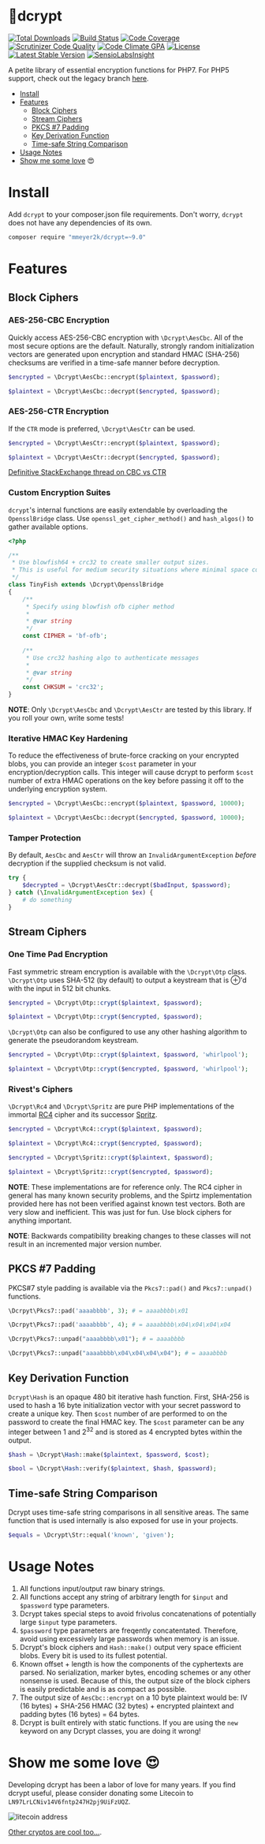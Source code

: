 :closed_lock_with_key:dcrypt
======
[![Total Downloads](https://poser.pugx.org/mmeyer2k/dcrypt/downloads)](https://packagist.org/packages/mmeyer2k/dcrypt)
[![Build Status](https://travis-ci.org/mmeyer2k/dcrypt.png)](https://travis-ci.org/mmeyer2k/dcrypt)
[![Code Coverage](https://scrutinizer-ci.com/g/mmeyer2k/dcrypt/badges/coverage.png?b=master)](https://scrutinizer-ci.com/g/mmeyer2k/dcrypt/?branch=master)
[![Scrutinizer Code Quality](https://scrutinizer-ci.com/g/mmeyer2k/dcrypt/badges/quality-score.png?b=master)](https://scrutinizer-ci.com/g/mmeyer2k/dcrypt/?branch=master)
[![Code Climate GPA](https://codeclimate.com/github/mmeyer2k/dcrypt/badges/gpa.svg)](https://codeclimate.com/github/mmeyer2k/dcrypt)
[![License](https://poser.pugx.org/mmeyer2k/dcrypt/license.svg)](https://packagist.org/packages/mmeyer2k/dcrypt)
[![Latest Stable Version](https://poser.pugx.org/mmeyer2k/dcrypt/version)](https://packagist.org/packages/mmeyer2k/dcrypt)
[![SensioLabsInsight](https://insight.sensiolabs.com/projects/c48adefc-874e-4d14-88dc-05f7f407f968/mini.png)](https://insight.sensiolabs.com/projects/c48adefc-874e-4d14-88dc-05f7f407f968)

A petite library of essential encryption functions for PHP7.
For PHP5 support, check out the legacy branch [here](https://github.com/mmeyer2k/dcrypt/tree/4.0.2).

- [Install](#install)
- [Features](#features)
  - [Block Ciphers](#block-ciphers)
  - [Stream Ciphers](#stream-ciphers)
  - [PKCS #7 Padding](#pkcs-7-padding)
  - [Key Derivation Function](#key-derivation-function)
  - [Time-safe String Comparison](#time-safe-string-comparison)
- [Usage Notes](#usage-notes)
- [Show me some love](#show-me-some-love-heart_eyes) :heart_eyes:

# Install
Add `dcrypt` to your composer.json file requirements.
Don't worry, `dcrypt` does not have any dependencies of its own.
```bash
composer require "mmeyer2k/dcrypt=~9.0"
```

# Features
## Block Ciphers
### AES-256-CBC Encryption
Quickly access AES-256-CBC encryption with `\Dcrypt\AesCbc`.
All of the most secure options are the default. 
Naturally, strongly random initialization vectors are generated upon encryption and standard HMAC (SHA-256) checksums are verified in a time-safe manner before decryption.
```php
$encrypted = \Dcrypt\AesCbc::encrypt($plaintext, $password);

$plaintext = \Dcrypt\AesCbc::decrypt($encrypted, $password);
```

### AES-256-CTR Encryption
If the `CTR` mode is preferred, `\Dcrypt\AesCtr` can be used.
```php
$encrypted = \Dcrypt\AesCtr::encrypt($plaintext, $password);

$plaintext = \Dcrypt\AesCtr::decrypt($encrypted, $password);
```
[Definitive StackExchange thread on CBC vs CTR](https://security.stackexchange.com/questions/27776/block-chaining-modes-to-avoid/27780#27780)

### Custom Encryption Suites
`dcrypt`'s internal functions are easily extendable by overloading the `OpensslBridge` class. 
Use `openssl_get_cipher_method()` and `hash_algos()` to gather available options.

```php
<?php

/**
 * Use blowfish64 + crc32 to create smaller output sizes. 
 * This is useful for medium security situations where minimal space consumption is important.
 */
class TinyFish extends \Dcrypt\OpensslBridge 
{
    /**
     * Specify using blowfish ofb cipher method
     *
     * @var string
     */
    const CIPHER = 'bf-ofb';
    
    /**
     * Use crc32 hashing algo to authenticate messages
     *
     * @var string
     */
    const CHKSUM = 'crc32';
}
```

**NOTE**:
Only `\Dcrypt\AesCbc` and `\Dcrypt\AesCtr` are tested by this library. If you roll your own, write some tests!

### Iterative HMAC Key Hardening
To reduce the effectiveness of brute-force cracking on your encrypted blobs, you can provide an integer `$cost` parameter in your encryption/decryption calls. 
This integer will cause dcrypt to perform `$cost` number of extra HMAC operations on the key before passing it off to the underlying encryption system.
```php
$encrypted = \Dcrypt\AesCbc::encrypt($plaintext, $password, 10000);

$plaintext = \Dcrypt\AesCbc::decrypt($encrypted, $password, 10000);
```

### Tamper Protection
By default, `AesCbc` and `AesCtr` will throw an `InvalidArgumentException` 
*before* decryption if the supplied checksum is not valid.
```php
try {
    $decrypted = \Dcrypt\AesCtr::decrypt($badInput, $password);
} catch (\InvalidArgumentException $ex) {
    # do something
}
```

## Stream Ciphers

### One Time Pad Encryption
Fast symmetric stream encryption is available with the `\Dcrypt\Otp` class.
`\Dcrypt\Otp` uses SHA-512 (by default) to output a keystream that is ⊕'d with the input in 512 bit chunks. 
```php
$encrypted = \Dcrypt\Otp::crypt($plaintext, $password);

$plaintext = \Dcrypt\Otp::crypt($encrypted, $password);
```

`\Dcrypt\Otp` can also be configured to use any other hashing algorithm to generate the
pseudorandom keystream.
```php
$encrypted = \Dcrypt\Otp::crypt($plaintext, $password, 'whirlpool');

$plaintext = \Dcrypt\Otp::crypt($encrypted, $password, 'whirlpool');
```

### Rivest's Ciphers
`\Dcrypt\Rc4` and `\Dcrypt\Spritz` are pure PHP implementations of the immortal [RC4](https://en.wikipedia.org/wiki/RC4) cipher and its successor [Spritz](https://people.csail.mit.edu/rivest/pubs/RS14.pdf).
```php
$encrypted = \Dcrypt\Rc4::crypt($plaintext, $password);

$plaintext = \Dcrypt\Rc4::crypt($encrypted, $password);
```
```php
$encrypted = \Dcrypt\Spritz::crypt($plaintext, $password);

$plaintext = \Dcrypt\Spritz::crypt($encrypted, $password);
```

**NOTE**: 
These implementations are for reference only. 
The RC4 cipher in general has many known security problems, and the Spirtz implementation provided here has not been verified against known test vectors. 
Both are very slow and inefficient. 
This was just for fun. 
Use block ciphers for anything important.

**NOTE**: 
Backwards compatibility breaking changes to these classes will not result in an incremented major version number.

## PKCS #7 Padding
PKCS#7 style padding is available via the `Pkcs7::pad()` and `Pkcs7::unpad()` functions.
```php
\Dcrpyt\Pkcs7::pad('aaaabbbb', 3); # = aaaabbbb\x01

\Dcrpyt\Pkcs7::pad('aaaabbbb', 4); # = aaaabbbb\x04\x04\x04\x04
```

```php
\Dcrpyt\Pkcs7::unpad("aaaabbbb\x01"); # = aaaabbbb

\Dcrpyt\Pkcs7::unpad("aaaabbbb\x04\x04\x04\x04"); # = aaaabbbb
```

## Key Derivation Function
`Dcrypt\Hash` is an opaque 480 bit iterative hash function. 
First, SHA-256 is used to hash a 16 byte initialization vector with your secret password to create a unique key.
Then `$cost` number of are performed to on the password to create the final HMAC key.
The `$cost` parameter can be any integer between 1 and 2<sup>32</sup> and is stored as 4 encrypted bytes within the output.

```php
$hash = \Dcrypt\Hash::make($plaintext, $password, $cost);

$bool = \Dcrypt\Hash::verify($plaintext, $hash, $password);
```

## Time-safe String Comparison
Dcrypt uses time-safe string comparisons in all sensitive areas. The same function that is used internally is also exposed for use in your projects.
```php
$equals = \Dcrypt\Str::equal('known', 'given');
```

# Usage Notes
1. All functions input/output raw binary strings.
1. All functions accept any string of arbitrary length for `$input` and `$password` type parameters.
  1. Dcrypt takes special steps to avoid frivolus concatenations of potentially large `$input` type parameters.
  1. `$password` type parameters are freqently concatentated. Therefore, avoid using excessively large passwords when memory is an issue.
1. Dcrypt's block ciphers and `Hash::make()` output very space efficient blobs. Every bit is used to its fullest potential. 
  1. Known offset + length is how the components of the cyphertexts are parsed. No serialization, marker bytes, encoding schemes or any other nonsense is used. Because of this, the output size of the block ciphers is easily predictable and is as compact as possible.
  1. The output size of `AesCbc::encrypt` on a 10 byte plaintext would be: IV (16 bytes) + SHA-256 HMAC (32 bytes) + encrypted plaintext and padding bytes (16 bytes) = 64 bytes.
1. Dcrypt is built entirely with static functions. If you are using the `new` keyword on any Dcrypt classes, you are doing it wrong!

# Show me some love :heart_eyes:
Developing dcrypt has been a labor of love for many years. 
If you find dcrypt useful, please consider donating some Litecoin to `LN97LrLCNiv14V6fntp247H2pj9UiFzUQZ`.
 
 ![litecoin address](https://rawgit.com/mmeyer2k/dcrypt/master/litecoin.png)

 [Other cryptos are cool too...](https://freewallet.org/id/1f01979d/ltc/).

